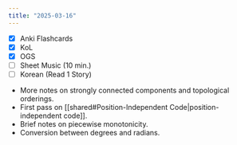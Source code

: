 ```yaml
---
title: "2025-03-16"
---
```


- [x] Anki Flashcards
- [x] KoL
- [x] OGS
- [ ] Sheet Music (10 min.)
- [ ] Korean (Read 1 Story)

* More notes on strongly connected components and topological orderings.
* First pass on [[shared#Position-Independent Code|position-independent code]].
* Brief notes on piecewise monotonicity.
* Conversion between degrees and radians.